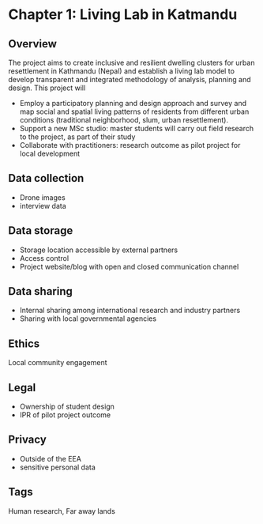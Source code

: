# Chapter 1: Living Lab in Katmandu

## Overview

The project aims to create inclusive and resilient dwelling clusters for urban resettlement in Kathmandu (Nepal) and establish a living lab model to develop transparent and integrated methodology of analysis, planning and design. This project will 
- Employ a participatory planning and design approach and survey and map social and spatial living patterns of residents from different urban conditions (traditional neighborhood, slum, urban resettlement). 
- Support a new MSc studio: master students will carry out field research to the project, as part of their study
- Collaborate with practitioners: research outcome as pilot project for local development


## Data collection
- Drone images
- interview data

## Data storage
- Storage location accessible by external partners
- Access control 
- Project website/blog with open and closed communication channel

## Data sharing

- Internal sharing among international research and industry partners
- Sharing with local governmental agencies

## Ethics
Local community engagement

## Legal 

- Ownership of student design
- IPR of pilot project outcome

## Privacy 

- Outside of the EEA 
- sensitive personal data 

## Tags 

Human research, Far away lands
